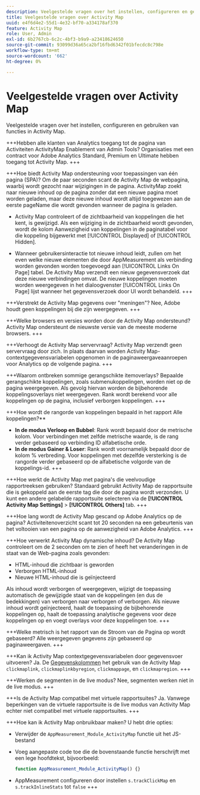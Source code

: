 ```yaml
---
description: Veelgestelde vragen over het instellen, configureren en gebruiken van functies in Activity Map.
title: Veelgestelde vragen over Activity Map
uuid: e4f6d4e2-55d1-4e32-bf70-a334178af370
feature: Activity Map
role: User, Admin
exl-id: 6b2767cb-6c2c-4bf3-b9a9-a23418624650
source-git-commit: 93099d36a65ca2bf16fbd6342f01bfecdc8c798e
workflow-type: tm+mt
source-wordcount: '662'
ht-degree: 0%

---
```


# Veelgestelde vragen over Activity Map

Veelgestelde vragen over het instellen, configureren en gebruiken van functies in Activity Map.

+++Hebben alle klanten van Analytics toegang tot de pagina van Activiteiten ActivityMap Enablement van Admin Tools?
Organisaties met een contract voor Adobe Analytics Standard, Premium en Ultimate hebben toegang tot Activity Map.
+++

+++Hoe biedt Activity Map ondersteuning voor toepassingen van één pagina (SPA)?
Om de paar seconden scant de Activity Map de webpagina, waarbij wordt gezocht naar wijzigingen in de pagina. ActivityMap zoekt naar nieuwe inhoud op de pagina zonder dat een nieuwe pagina moet worden geladen, maar deze nieuwe inhoud wordt altijd toegewezen aan de eerste pageName die wordt gevonden wanneer de pagina is geladen.

* Activity Map controleert of de zichtbaarheid van koppelingen die het kent, is gewijzigd. Als een wijziging in de zichtbaarheid wordt gevonden, wordt de kolom Aanwezigheid van koppelingen in de paginatabel voor die koppeling bijgewerkt met [!UICONTROL Displayed] of [!UICONTROL Hidden].

* Wanneer gebruikersinteractie tot nieuwe inhoud leidt, zullen om het even welke nieuwe elementen die door AppMeasurement als verbinding worden gevonden worden toegevoegd aan [!UICONTROL Links On Page] tabel. De Activity Map verzendt een nieuw gegevensverzoek dat deze nieuwe verbindingen omvat. De nieuwe koppelingen moeten worden weergegeven in het dialoogvenster [!UICONTROL Links On Page] lijst wanneer het gegevensverzoek door UI wordt behandeld.
+++

+++Verstrekt de Activity Map gegevens over &quot;meningen&quot;?
Nee, Adobe houdt geen koppelingen bij die zijn weergegeven.
+++

+++Welke browsers en versies worden door de Activity Map ondersteund?
Activity Map ondersteunt de nieuwste versie van de meeste moderne browsers.
+++

+++Verhoogt de Activity Map servervraag?
Activity Map verzendt geen servervraag door zich. In plaats daarvan worden Activity Map-contextgegevensvariabelen opgenomen in de paginaweergaveaanroepen voor Analytics op de volgende pagina.
+++

+++Waarom ontbreken sommige gerangschikte itemoverlays?
Bepaalde gerangschikte koppelingen, zoals submenukoppelingen, worden niet op de pagina weergegeven. Als gevolg hiervan worden de bijbehorende koppelingsoverlays niet weergegeven. Rank wordt berekend voor alle koppelingen op de pagina, inclusief verborgen koppelingen.
+++

+++Hoe wordt de rangorde van koppelingen bepaald in het rapport Alle koppelingen?**
* **In de modus Verloop en Bubbel**: Rank wordt bepaald door de metrische kolom. Voor verbindingen met zelfde metrische waarde, is de rang verder gebaseerd op verbinding ID alfabetische orde.
* **In de modus Gainer &amp; Loser**: Rank wordt voornamelijk bepaald door de kolom % verbreding. Voor koppelingen met dezelfde versterking is de rangorde verder gebaseerd op de alfabetische volgorde van de koppelings-id.
+++

+++Hoe werkt de Activity Map met pagina&#39;s die veelvoudige rapportreeksen gebruiken?
Standaard gebruikt Activity Map de rapportsuite die is gekoppeld aan de eerste tag die door de pagina wordt verzonden. U kunt een andere gelabelde rapportsuite selecteren via de **[!UICONTROL Activity Map Settings]** > **[!UICONTROL Others]** tab.
+++

+++Hoe lang wordt de Activity Map gescand op Adobe Analytics op de pagina?
Activiteitenoverzicht scant tot 20 seconden na een gebeurtenis van het voltooien van een pagina op de aanwezigheid van Adobe Analytics.
+++

+++Hoe verwerkt Activity Map dynamische inhoud?
De Activity Map controleert om de 2 seconden om te zien of heeft het veranderingen in de staat van de Web-pagina zoals gevonden:

* HTML-inhoud die zichtbaar is geworden
* Verborgen HTML-inhoud
* Nieuwe HTML-inhoud die is geïnjecteerd

Als inhoud wordt verborgen of weergegeven, wijzigt de toepassing automatisch de gewijzigde staat van de koppelingen (en dus de bedekkingen) van verborgen naar verborgen of verborgen. Als nieuwe inhoud wordt geïnjecteerd, haalt de toepassing de bijbehorende koppelingen op, haalt de toepassing analytische gegevens voor deze koppelingen op en voegt overlays voor deze koppelingen toe.
+++

+++Welke metrisch is het rapport van de Stroom van de Pagina op wordt gebaseerd?
Alle weergegeven gegevens zijn gebaseerd op paginaweergaven.
+++

+++Kan ik Activity Map contextgegevensvariabelen door gegevensvoer uitvoeren?
Ja. De [Gegevenskolommen](/help/export/analytics-data-feed/c-df-contents/datafeeds-reference.md) het gebruik van de Activity Map `clickmaplink`, `clickmaplinkbyregion`, `clickmappage`, en `clickmapregion`.
+++

+++Werken de segmenten in de live modus?
Nee, segmenten werken niet in de live modus.
+++

+++Is de Activity Map compatibel met virtuele rapportsuites?
Ja. Vanwege beperkingen van de virtuele rapportsuite is de live modus van Activity Map echter niet compatibel met virtuele rapportsuites.
+++

+++Hoe kan ik Activity Map onbruikbaar maken?
U hebt drie opties:

* Verwijder de `AppMeasurement_Module_ActivityMap` functie uit het JS-bestand
* Voeg aangepaste code toe die de bovenstaande functie herschrijft met een lege hoofdtekst, bijvoorbeeld:

  ```js
  function AppMeasurement_Module_ActivityMap() {}
  ```

* AppMeasurement configureren door instellen `s.trackClickMap` en `s.trackInlineStats` tot `false`
+++
